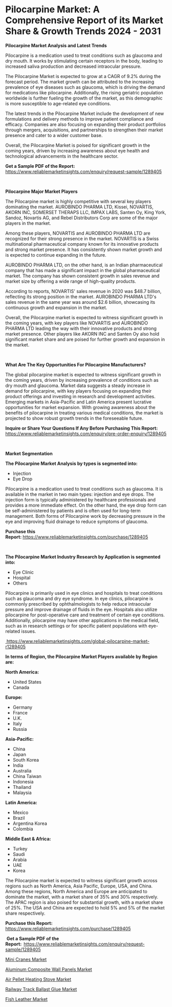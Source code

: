 <p><h1>Pilocarpine Market: A Comprehensive Report of its Market Share & Growth Trends 2024 - 2031</h1></p><p><strong>Pilocarpine Market Analysis and Latest Trends</strong></p>
<p><p>Pilocarpine is a medication used to treat conditions such as glaucoma and dry mouth. It works by stimulating certain receptors in the body, leading to increased saliva production and decreased intraocular pressure.</p><p>The Pilocarpine Market is expected to grow at a CAGR of 9.2% during the forecast period. The market growth can be attributed to the increasing prevalence of eye diseases such as glaucoma, which is driving the demand for medications like pilocarpine. Additionally, the rising geriatric population worldwide is further fueling the growth of the market, as this demographic is more susceptible to age-related eye conditions.</p><p>The latest trends in the Pilocarpine Market include the development of new formulations and delivery methods to improve patient compliance and efficacy. Companies are also focusing on expanding their product portfolios through mergers, acquisitions, and partnerships to strengthen their market presence and cater to a wider customer base.</p><p>Overall, the Pilocarpine Market is poised for significant growth in the coming years, driven by increasing awareness about eye health and technological advancements in the healthcare sector.</p></p>
<p><strong>Get a Sample PDF of the Report:&nbsp;</strong> <a href="https://www.reliablemarketinsights.com/enquiry/request-sample/1289405">https://www.reliablemarketinsights.com/enquiry/request-sample/1289405</a></p>
<p>&nbsp;</p>
<p><strong>Pilocarpine Major Market Players</strong></p>
<p><p>The Pilocarpine market is highly competitive with several key players dominating the market. AUROBINDO PHARMA LTD, Kissei, NOVARTIS, AKORN INC, SOMERSET THERAPS LLC, IMPAX LABS, Santen Oy, King York, Sandoz, Novartis AG, and Rebel Distributors Corp are some of the major players in the market.</p><p>Among these players, NOVARTIS and AUROBINDO PHARMA LTD are recognized for their strong presence in the market. NOVARTIS is a Swiss multinational pharmaceutical company known for its innovative products and strong market presence. It has consistently shown market growth and is expected to continue expanding in the future.</p><p>AUROBINDO PHARMA LTD, on the other hand, is an Indian pharmaceutical company that has made a significant impact in the global pharmaceutical market. The company has shown consistent growth in sales revenue and market size by offering a wide range of high-quality products.</p><p>According to reports, NOVARTIS' sales revenue in 2020 was $48.7 billion, reflecting its strong position in the market. AUROBINDO PHARMA LTD's sales revenue in the same year was around $2.6 billion, showcasing its continuous growth and expansion in the market.</p><p>Overall, the Pilocarpine market is expected to witness significant growth in the coming years, with key players like NOVARTIS and AUROBINDO PHARMA LTD leading the way with their innovative products and strong market presence. Other players like AKORN INC and Santen Oy also hold significant market share and are poised for further growth and expansion in the market.</p></p>
<p>&nbsp;</p>
<p><strong>What Are The Key Opportunities For Pilocarpine Manufacturers?</strong></p>
<p><p>The global pilocarpine market is expected to witness significant growth in the coming years, driven by increasing prevalence of conditions such as dry mouth and glaucoma. Market data suggests a steady increase in demand for pilocarpine, with key players focusing on expanding their product offerings and investing in research and development activities. Emerging markets in Asia-Pacific and Latin America present lucrative opportunities for market expansion. With growing awareness about the benefits of pilocarpine in treating various medical conditions, the market is projected to show robust growth trends in the foreseeable future.</p></p>
<p><strong>Inquire or Share Your Questions If Any Before Purchasing This Report:</strong> <a href="https://www.reliablemarketinsights.com/enquiry/pre-order-enquiry/1289405">https://www.reliablemarketinsights.com/enquiry/pre-order-enquiry/1289405</a></p>
<p>&nbsp;</p>
<p><strong>Market Segmentation</strong></p>
<p><strong>The Pilocarpine Market Analysis by types is segmented into:</strong></p>
<p><ul><li>Injection</li><li>Eye Drop</li></ul></p>
<p><p>Pilocarpine is a medication used to treat conditions such as glaucoma. It is available in the market in two main types: injection and eye drops. The injection form is typically administered by healthcare professionals and provides a more immediate effect. On the other hand, the eye drop form can be self-administered by patients and is often used for long-term management. Both forms of Pilocarpine work by decreasing pressure in the eye and improving fluid drainage to reduce symptoms of glaucoma.</p></p>
<p><strong>Purchase this Report:&nbsp;</strong><a href="https://www.reliablemarketinsights.com/purchase/1289405">https://www.reliablemarketinsights.com/purchase/1289405</a></p>
<p>&nbsp;</p>
<p><strong>The Pilocarpine Market Industry Research by Application is segmented into:</strong></p>
<p><ul><li>Eye Clinic</li><li>Hospital</li><li>Others</li></ul></p>
<p><p>Pilocarpine is primarily used in eye clinics and hospitals to treat conditions such as glaucoma and dry eye syndrome. In eye clinics, pilocarpine is commonly prescribed by ophthalmologists to help reduce intraocular pressure and improve drainage of fluids in the eye. Hospitals also utilize pilocarpine for post-operative care and treatment of certain eye conditions. Additionally, pilocarpine may have other applications in the medical field, such as in research settings or for specific patient populations with eye-related issues.</p></p>
<p><a href="https://www.reliablemarketinsights.com/global-pilocarpine-market-r1289405">&nbsp;https://www.reliablemarketinsights.com/global-pilocarpine-market-r1289405</a></p>
<p><strong>In terms of Region, the Pilocarpine Market Players available by Region are:</strong></p>
<p>
    <p> <strong> North America: </strong>
        <ul>
            <li>United States</li>
            <li>Canada</li>
        </ul>
        </p> 
    <p> <strong> Europe: </strong>
        <ul>
            <li>Germany</li>
            <li>France</li>
            <li>U.K.</li>
            <li>Italy</li>
            <li>Russia</li>
        </ul>
        </p> 
    <p> <strong> Asia-Pacific: </strong>
        <ul>
            <li>China</li>
            <li>Japan</li>
            <li>South Korea</li>
            <li>India</li>
            <li>Australia</li>
            <li>China Taiwan</li>
            <li>Indonesia</li>
            <li>Thailand</li>
            <li>Malaysia</li>
        </ul>
        </p> 
    <p> <strong> Latin America: </strong>
        <ul>
            <li>Mexico</li>
            <li>Brazil</li>
            <li>Argentina Korea</li>
            <li>Colombia</li>
        </ul>
        </p> 
    <p> <strong> Middle East & Africa: </strong>
        <ul>
            <li>Turkey</li>
            <li>Saudi</li>
            <li>Arabia</li>
            <li>UAE</li>
            <li>Korea</li>
        </ul>
    </p>
    </p>
<p><p>The Pilocarpine market is expected to witness significant growth across regions such as North America, Asia Pacific, Europe, USA, and China. Among these regions, North America and Europe are anticipated to dominate the market, with a market share of 35% and 30% respectively. The APAC region is also poised for substantial growth, with a market share of 25%. The USA and China are expected to hold 5% and 5% of the market share respectively.</p></p>
<p><strong>Purchase this Report: </strong><a href="https://www.reliablemarketinsights.com/purchase/1289405">https://www.reliablemarketinsights.com/purchase/1289405</a></p>
<p>&nbsp;<strong>Get a Sample PDF of the Report:&nbsp;&nbsp;</strong><a href="https://www.reliablemarketinsights.com/enquiry/request-sample/1289405">https://www.reliablemarketinsights.com/enquiry/request-sample/1289405</a></p>
<p><strong></strong></p>
<p><p><a href="https://github.com/brittnycachero596/Market-Research-Report-List-1/blob/main/mini-cranes-market.md">Mini Cranes Market</a></p><p><a href="https://www.linkedin.com/pulse/deep-dive-aluminum-composite-wall-panels-market-itstrends-3pvfc">Aluminum Composite Wall Panels Market</a></p><p><a href="https://github.com/ChloeConn57/Market-Research-Report-List-1/blob/main/air-pellet-heating-stove-market.md">Air Pellet Heating Stove Market</a></p><p><a href="https://medium.com/@diane.macle6776/global-railway-track-ballast-glue-market-status-2024-2031-and-forecast-by-region-product-end-85c1cc49ca31">Railway Track Ballast Glue Market</a></p><p><a href="https://www.linkedin.com/pulse/fish-leather-market-global-regional-analysis-focus-region-country-level-squfe">Fish Leather Market</a></p></p>